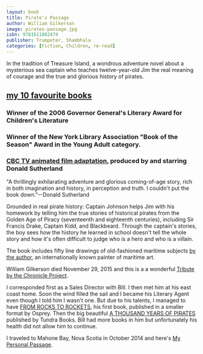 ```yaml
---
layout: book
title: Pirate's Passage
author: William Gilkerson
image: pirates-passage.jpg
isbn: 9781611802474
publisher: Trumpeter, Shambhala
categories: [Fiction, Children, re·read]
---
```

In the tradition of Treasure Island, a wondrous adventure novel about a mysterious sea captain who teaches twelve-year-old Jim the real meaning of courage and the true and glorious history of pirates.

## [my 10 favourite books](http://www.nytimes.com/2016/04/29/t-magazine/my-10-favorite-booksalan-cumming.html?_r=0)

### Winner of the 2006 Governor General's Literary Award for Children's Literature

### Winner of the New York Library Association "Book of the Season" Award in the Young Adult category.

### [CBC TV animated film adaptation](http://www.cbc.ca/news/entertainment/donald-sutherland-s-pirate-s-passage-passion-project-1.2887581), produced by and starring Donald Sutherland

"A thrillingly exhilarating adventure and glorious coming-of-age story, rich in both imagination and history, in perception and truth. I couldn't put the book down."--Donald Sutherland

Grounded in real pirate history: Captain Johnson helps Jim with his homework by telling him the true stories of historical pirates from the Golden Age of Piracy (seventeenth and eighteenth centuries), including Sir Francis Drake, Captain Kidd, and Blackbeard. Through the captain's stories, the boy sees how the history he learned in school doesn't tell the whole story and how it's often difficult to judge who is a hero and who is a villain.

The book includes fifty line drawings of old-fashioned maritime subjects [by the author](http://www.gilkersonart.com/), an internationally known painter of maritime art.

William Gilkerson died November 29, 2015 and this is a a wonderful [Tribute by the Chronicle Project](https://www.chronicleproject.com/stories_554.html).

I corresponded first as a Sales Director with Bill. I then met him at his east coast home. Soon the wind filled the sail and I became his Literary Agent even though I told him I wasn't one. But due to his talents, I managed to have [FROM ROCKS TO ROCKETS](https://www.amazon.ca/Rocks-Rockets-humorous-history-warfare/dp/184603423X), his first book, published in a smaller format by Osprey. Then the big beautiful [A THOUSAND YEARS OF PIRATES](https://www.amazon.ca/Thousand-Years-Pirates-William-Gilkerson/dp/0887769241/ref=sr_1_1?ie=UTF8&qid=1476121629&sr=8-1&keywords=a+thousand+years+of+pirates) published by Tundra Books. Bill had more books in him but unfortunately his health did not allow him to continue.

I traveled to Mahone Bay, Nova Scotia in October 2014 and here's [My Personal Passage](http://www.travelpod.com/travel-blog/jsquaredink/3/tpod.html).
